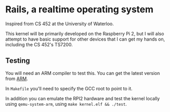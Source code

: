 # Rails, a realtime operating system

Inspired from CS 452 at the University of Waterloo.

This kernel will be primarily developed on the Raspberry Pi 2, but I will also attempt to have basic support for other devices that I can get my hands on, including the CS 452's TS7200.

## Testing
You will need an ARM compiler to test this. You can get the latest version from [ARM](https://developer.arm.com/open-source/gnu-toolchain/gnu-rm).

In `Makefile` you'll need to specify the GCC root to point to it.

In addition you can emulate the RPI2 hardware and test the kernel locally using `qemu-system-arm`, using `make kernel.elf && ./test`.
